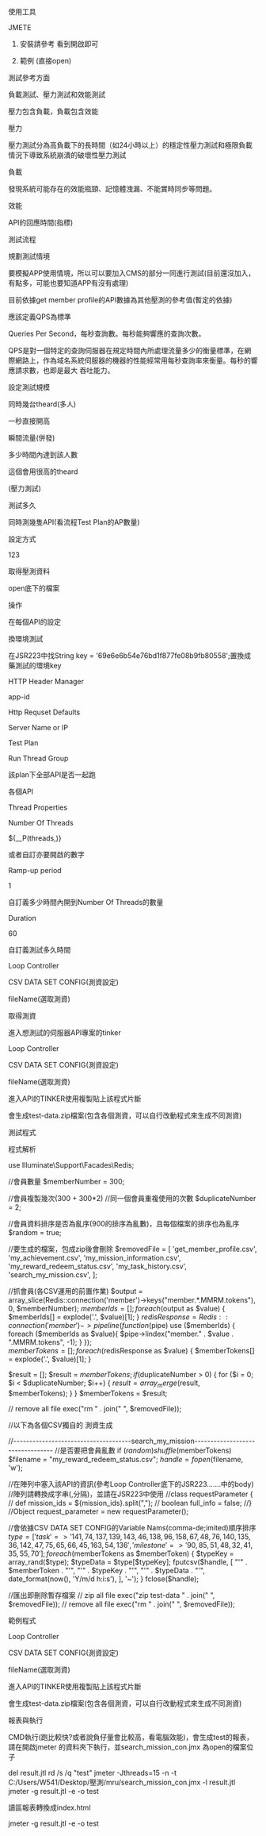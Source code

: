 使用工具

JMETE

  1.  安裝請參考 看到開啟即可

  2. 範例  (直接open)

測試參考方面

負載測試、壓力測試和效能測試

壓力包含負載，負載包含效能

壓力

壓力測試分為高負載下的長時間（如24小時以上）的穩定性壓力測試和極限負載情況下導致系統崩潰的破壞性壓力測試

負載

發現系統可能存在的效能瓶頸、記憶體洩漏、不能實時同步等問題。

效能

API的回應時間(指標)

測試流程

規劃測試情境

要模擬APP使用情境，所以可以要加入CMS的部分一同進行測試(目前還沒加入，有點多，可能也要知道APP有沒有處理)

目前依據get member profile的API數據為其他壓測的參考值(暫定的依據)

應該定義QPS為標準

Queries Per Second，每秒查詢數。每秒能夠響應的查詢次數。

QPS是對一個特定的查詢伺服器在規定時間內所處理流量多少的衡量標準，在網際網路上，作為域名系統伺服器的機器的性能經常用每秒查詢率來衡量。每秒的響應請求數，也即是最大 吞吐能力。

設定測試規模

同時幾台theard(多人)

一秒直接開高

瞬間流量(併發)

多少時間內達到該人數

這個會用很高的theard

(壓力測試)

測試多久

同時測幾隻API(看流程Test Plan的AP數量)

設定方式

123

取得壓測資料

open底下的檔案

操作

在每個API的設定

換環境測試

在JSR223中找String key = '69e6e6b54e76bd1f877fe08b9fb80558';置換成藥測試的環境key

HTTP Header Manager

app-id

Http Requset Defaults

Server Name or IP

Test Plan

Run Thread Group

該plan下全部API是否一起跑

各個API

Thread Properties

Number Of Threads

${__P(threads,)}

或者自訂亦要開啟的數字

Ramp-up period

1

自訂義多少時間內開到Number Of Threads的數量

Duration

60

自訂義測試多久時間

Loop Controller

CSV DATA SET CONFIG(測資設定)

fileName(選取測資)

取得測資

進入想測試的伺服器API專案的tinker

Loop Controller

CSV DATA SET CONFIG(測資設定)

fileName(選取測資)

進入API的TINKER使用複製貼上該程式片斷

會生成test-data.zip檔案(包含各個測資，可以自行改動程式來生成不同測資)

測試程式

程式解析

use Illuminate\Support\Facades\Redis;

//會員數量
$memberNumber = 300;

//會員複製幾次(300 + 300*2)
//同一個會員重複使用的次數
$duplicateNumber = 2;

//會員資料排序是否為亂序(900的排序為亂數)，且每個檔案的排序也為亂序
$random = true;

//要生成的檔案，包成zip後會刪除
$removedFile = [
  'get_member_profile.csv',
  'my_achievement.csv',
  'my_mission_information.csv',
  'my_reward_redeem_status.csv',
  'my_task_history.csv',
  'search_my_mission.csv',
];

//抓會員(各CSV運用的前置作業)
$output = array_slice(Redis::connection('member')->keys("member.*.MMRM.tokens"), 0, $memberNumber);
$memberIds = [];
foreach($output as $value) {
  $memberIds[] = explode('.', $value)[1];
}
$redisResponse = Redis::connection('member')->pipeline(function($pipe) use ($memberIds) {
  foreach ($memberIds as $value){
  $pipe->lindex("member." . $value  . ".MMRM.tokens", -1);
  }
});  
$memberTokens = [];
foreach($redisResponse as $value) {
  $memberTokens[] = explode('.', $value)[1];
}

$result = [];
$result = $memberTokens;
if ($duplicateNumber > 0) {
  for ($i = 0; $i < $duplicateNumber; $i++) {
    $result = array_merge($result, $memberTokens); 
  }
}
$memberTokens = $result;

// remove all file
exec("rm " . join(" ", $removedFile));


//以下為各個CSV獨自的
測資生成

//-------------------------------------search_my_mission---------------------------------
//是否要把會員亂數
if ($random) shuffle($memberTokens)
$filename = "my_reward_redeem_status.csv";
$handle = fopen($filename, 'w');

//在陣列中塞入該API的資訊(參考Loop Controller底下的JSR223.......中的body)
//陣列請轉換成字串(,分隔)，並請在JSR223中使用
//class requestParameter {
//     def mission_ids = ${mission_ids}.split(",");
//	boolean full_info = false;
//}
//Object request_parameter = new requestParameter();

//會依據CSV DATA SET CONFIG的Variable Nams(comma-de;imited)順序排序
$type = [
  'task' => '141,74,137,139,143,46,138,96,158,67,48,76,140,135,36,142,47,75,65,66,45,163,54,136',
  'milestone' => '90,85,51,48,32,41,35,55,70'
];
foreach($memberTokens as $memberToken) {
  $typeKey = array_rand($type);
  $typeData = $type[$typeKey];
  fputcsv($handle, [
    "'" . $memberToken . "'",
    "'" . $typeKey . "'",
    "'" . $typeData . "'",
    date_format(now(), 'Y/m/d h:i:s'),
  ], '~');
}
fclose($handle);






//匯出即刪除暫存檔案
// zip all file
exec("zip test-data " . join(" ", $removedFile));
// remove all file
exec("rm " . join(" ", $removedFile));


範例程式

Loop Controller

CSV DATA SET CONFIG(測資設定)

fileName(選取測資)

進入API的TINKER使用複製貼上該程式片斷

會生成test-data.zip檔案(包含各個測資，可以自行改動程式來生成不同測資)

報表與執行

CMD執行(跑比較快?或者說負仔量會比較高，看電腦效能)，會生成test的報表，請在開啟jmeter 的資料夾下執行，並search_mission_con.jmx 為open的檔案位子

del result.jtl
rd /s /q "test"
jmeter -Jthreads=15 -n -t C:/Users/W541/Desktop/壓測/mru/search_mission_con.jmx -l result.jtl
jmeter -g result.jtl -e -o test

讀區報表轉換成index.html

jmeter -g result.jtl -e -o test

